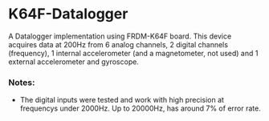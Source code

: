 # K64F-Datalogger
A Datalogger implementation using FRDM-K64F board. This device acquires data at 200Hz from 6 analog channels, 2 digital channels (frequency), 1 internal accelerometer (and a magnetometer, not used) and 1 external accelerometer and gyroscope.

### Notes:
- The digital inputs were tested and work with high precision at frequencys under 2000Hz. Up to 20000Hz, has around 7% of error rate.
